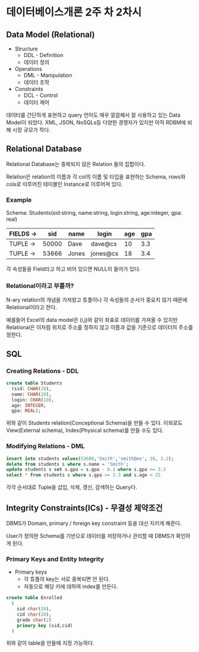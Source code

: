 # 데이터베이스개론 2주 차 2차시

## Data Model (Relational)

- Structure
  - DDL - Definition
  - 데이터 정의
- Operations
  - DML - Manipulation
  - 데이터 조작
- Constraints
  - DCL - Control
  - 데이터 제어

데이터를 간단하게 표현하고 query 언어도 매우 깔끔해서 잘 사용하고 있는 Data Model이 되었다. XML, JSON, NoSQLs등 다양한 경쟁자가 있지만 아직 RDBM에 비해 시장 규모가 작다.

## Relational Database

Relational Database는 중복되지 않은 Relation 들의 집합이다.

Relation은 relation의 이름과 각 col의 이름 및 타입을 표현하는 Schema, rows와 cols로 이루어진 테이블인 Instance로 이루어져 있다.

### Example

Schema: Students(sid:string, name:string, login:string, age:integer, gpa: real)

|FIELDS -> |sid|name|login|age|gpa|
|-|-|-|-|-|-|
|TUPLE -> |50000|Dave|dave@cs|10|3.3|
|TUPLE -> |53666|Jones|jones@cs|18|3.4|

각 속성들을 Field라고 하고 비어 있으면 NULL이 들어가 있다.

### Relational이라고 부를까?

N-ary relation의 개념을 가져왔고 튜플이나 각 속성들의 순서가 중요치 않기 때문에 Relational이라고 한다.

예를들어 Excel의 data model은 (i,j)와 같이 좌표로 데이터를 가져올 수 있지만 Relational은 이처럼 위치로 주소를 정하지 않고 이름과 값을 기준으로 데이터의 주소를 정한다.

## SQL

### Creating Relations - DDL

``` sql
create table Students
  (sid: CHAR(20),
  name: CHAR(20),
  login: CHAR(10),
  age: INTEGER,
  gpa: REAL);
```

위와 같이 Students relation(Conceptional Schema)을 만들 수 있다. 이외로도 View(External schema), Index(Physical schema)를 만들 수도 있다.

### Modifying Relations - DML

``` sql
insert into students values(53688,'Smith','smith@ee', 18, 3.2);
delete from students s where s.name = 'Smith';
update students s set s.gpa = s.gpa - 0.1 where s.gpa >= 3.3
select * from students s where s.gpa >= 3.3 and s.age < 25
```

각각 순서대로 Tuple을 삽입, 삭제, 갱신, 검색하는 Query다.

## Integrity Constraints(ICs) - 무결성 제약조건

DBMS가 Domain, primary / foreign key constraint 등을 대신 지키게 해준다.

User가 정의한 Schema를 기반으로 데이터를 저장하거나 관리할 때 DBMS가 확인하게 된다.

### Primary Keys and Entity Integrity

- Primary keys
  - 각 튜플의 key는 서로 중복되면 안 된다.
  - 자동으로 해당 키에 대하여 index를 만든다.

``` sql
create table Enrolled
  (
    sid char(20),
    cid char(20),
    grade char(2)
    primary key (sid,cid)
  )
```

위와 같이 table을 만들때 지정 가능하다.
